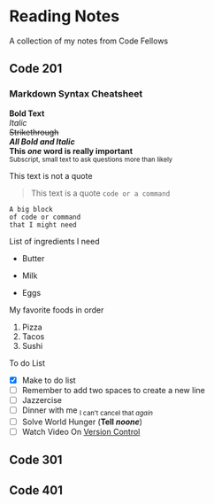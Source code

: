 # Reading Notes
A collection of my notes from Code Fellows

## Code 201
### Markdown Syntax Cheatsheet
**Bold Text**  
*Italic*  
~~Strikethrough~~  
***All Bold and Italic***  
**This _one_ word is really important**  
<sub>Subscript, small text to ask questions more than likely</sub>  

This text is not a quote
> This text is a quote
`code or a command`

```
A big block
of code or command
that I might need
```

List of ingredients I need 
- Butter
* Milk
+ Eggs

My favorite foods in order
1. Pizza
2. Tacos
3. Sushi

To do List
-[x] Make to do list
-[ ] Remember to add two spaces to create a new line  
-[ ] Jazzercise  
-[ ] Dinner with me <sub>I can't cancel that *again*</sub>  
-[ ] Solve World Hunger (**Tell _noone_**)  
-[ ] Watch Video On [Version Control](https://www.youtube.com/watch?v=PWqS4NBhEY8)

## Code 301
## Code 401


